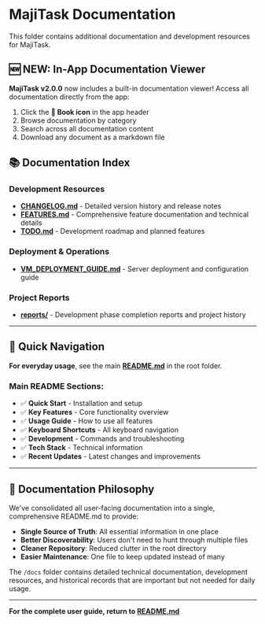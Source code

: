 # MajiTask Documentation

This folder contains additional documentation and development resources for MajiTask.

## 🆕 NEW: In-App Documentation Viewer

**MajiTask v2.0.0** now includes a built-in documentation viewer! Access all documentation directly from the app:

1. Click the **📖 Book icon** in the app header
2. Browse documentation by category
3. Search across all documentation content  
4. Download any document as a markdown file

## 📚 Documentation Index

### Development Resources
- **[CHANGELOG.md](./CHANGELOG.md)** - Detailed version history and release notes
- **[FEATURES.md](./FEATURES.md)** - Comprehensive feature documentation and technical details
- **[TODO.md](./TODO.md)** - Development roadmap and planned features

### Deployment & Operations
- **[VM_DEPLOYMENT_GUIDE.md](./VM_DEPLOYMENT_GUIDE.md)** - Server deployment and configuration guide

### Project Reports
- **[reports/](./reports/)** - Development phase completion reports and project history

---

## 🎯 Quick Navigation

**For everyday usage**, see the main **[README.md](../README.md)** in the root folder.

### Main README Sections:
- ✅ **Quick Start** - Installation and setup
- ✅ **Key Features** - Core functionality overview  
- ✅ **Usage Guide** - How to use all features
- ✅ **Keyboard Shortcuts** - All keyboard navigation
- ✅ **Development** - Commands and troubleshooting
- ✅ **Tech Stack** - Technical information
- ✅ **Recent Updates** - Latest changes and improvements

---

## 📖 Documentation Philosophy

We've consolidated all user-facing documentation into a single, comprehensive README.md to provide:

- **Single Source of Truth**: All essential information in one place
- **Better Discoverability**: Users don't need to hunt through multiple files
- **Cleaner Repository**: Reduced clutter in the root directory
- **Easier Maintenance**: One file to keep updated instead of many

The `/docs` folder contains detailed technical documentation, development resources, and historical records that are important but not needed for daily usage.

---

**For the complete user guide, return to [README.md](../README.md)**
